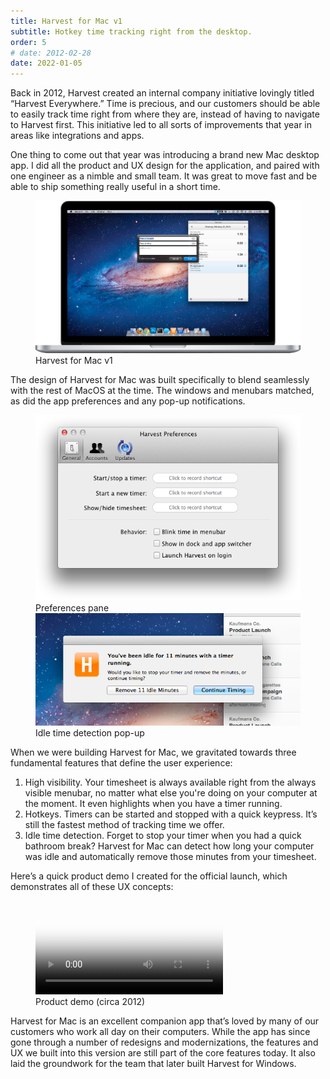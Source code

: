 ```yaml
---
title: Harvest for Mac v1
subtitle: Hotkey time tracking right from the desktop.
order: 5
# date: 2012-02-28
date: 2022-01-05
---
```


<div class="inner">

Back in 2012, Harvest created an internal company initiative lovingly titled “Harvest Everywhere.” Time is precious, and our customers should be able to easily track time right from where they are, instead of having to navigate to Harvest first. This initiative led to all sorts of improvements that year in areas like integrations and apps.

One thing to come out that year was introducing a brand new Mac desktop app. I did all the product and UX design for the application, and paired with one engineer as a nimble and small team. It was great to move fast and be able to ship something really useful in a short time.

</div>

<figure>
  <img src="/images/work/mac-app-store.png" alt="" data-zoomable>
  <figcaption>Harvest for Mac v1</figcaption>
</figure>

<div class="inner">

The design of Harvest for Mac was built specifically to blend seamlessly with the rest of MacOS at the time. The windows and menubars matched, as did the app preferences and any pop-up notifications.

</div>

<figure class="side-by-side">
  <div>
    <div class="bordered">
      <img src="/images/work/mac-preferences.png" alt="" data-zoomable>
    </div>
    <figcaption>Preferences pane</figcaption>
  </div>
  <div>
    <div class="bordered">
      <img src="/images/work/mac-idle.png" alt="" data-zoomable>
    </div>
    <figcaption>Idle time detection pop-up</figcaption>
  </div>
</figure>

<div class="inner">

When we were building Harvest for Mac, we gravitated towards three fundamental features that define the user experience:

1. High visibility. Your timesheet is always available right from the always visible menubar, no matter what else you're doing on your computer at the moment. It even highlights when you have a timer running.
1. Hotkeys. Timers can be started and stopped with a quick keypress. It’s still the fastest method of tracking time we offer.
1. Idle time detection. Forget to stop your timer when you had a quick bathroom break? Harvest for Mac can detect how long your computer was idle and automatically remove those minutes from your timesheet.

Here’s a quick product demo I created for the official launch, which demonstrates all of these UX concepts:

</div>

<figure>
  <video controls poster="/images/blackposter.gif">
    <source src="/images/work/mac-demo.mp4" type="video/mp4">
  </video>
  <figcaption>Product demo (circa 2012)</figcaption>
</figure>

<div class="inner">

Harvest for Mac is an excellent companion app that’s loved by many of our customers who work all day on their computers. While the app has since gone through a number of redesigns and modernizations, the features and UX we built into this version are still part of the core features today. It also laid the groundwork for the team that later built Harvest for Windows.

</div>
